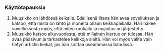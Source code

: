 
### Käyttötapauksia
1. Muusikko on lähdössä keikalle. Edellisenä iltana hän avaa sovelluksen ja katsoo, että mistä on lähtö ja monelta ollaan keikkapaikalla. Hän näkee sovelluksesta myös, että miten ruokailu ja majoitus on järjestetty. 
2. Muusikko katsoo alkuvuodesta, että millainen kiertue on tulossa. Hän avaa pääsivun ja tarkastelee keikkoja sieltä. Hän voi myös valita vain tietyn artistin keikat, jos hän soittaa useammassa bändissä. 

